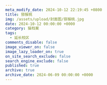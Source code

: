```yaml
---
meta_modify_date: 2024-10-12 22:19:45 +0800
title: 猕猴桃
img: /assets/upload/封面图/猕猴桃.jpg
date: 2024-10-12 00:00:00 +0000
category: 猫档案
tags:
  - 延长校区
comments_disable: false
image_viewer_on: false
image_lazy_loader_on: true
on_site_search_exclude: false
search_engine_exclude: false
published: true
archive: true
archive_date: 2024-06-09 00:00:00 +0000
---
```

